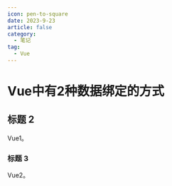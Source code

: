 ```yaml
---
icon: pen-to-square
date: 2023-9-23
article: false
category:
  - 笔记
tag:
  - Vue
---
```


# Vue中有2种数据绑定的方式

## 标题 2

Vue1。

### 标题 3

Vue2。
